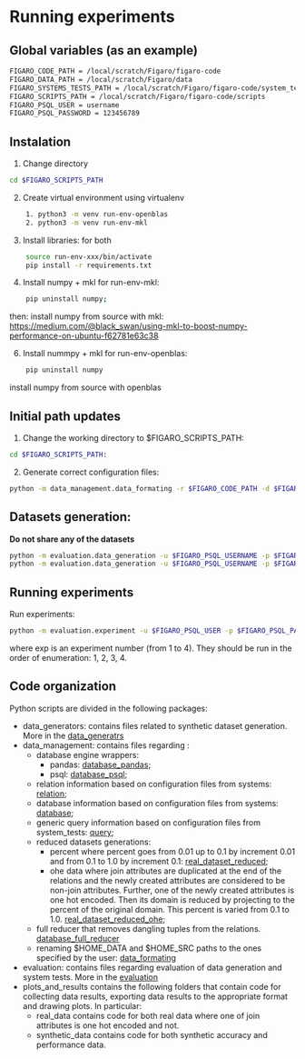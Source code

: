 Running experiments
==================
## Global variables (as an example)
```bash
FIGARO_CODE_PATH = /local/scratch/Figaro/figaro-code
FIGARO_DATA_PATH = /local/scratch/Figaro/data
FIGARO_SYSTEMS_TESTS_PATH = /local/scratch/Figaro/figaro-code/system_tests
FIGARO_SCRIPTS_PATH = /local/scratch/Figaro/figaro-code/scripts
FIGARO_PSQL_USER = username
FIGARO_PSQL_PASSWORD = 123456789
```

## Instalation
1. Change directory
```bash
cd $FIGARO_SCRIPTS_PATH
```
2. Create virtual environment using virtualenv
```bash
    1. python3 -m venv run-env-openblas
    2. python3 -m venv run-env-mkl
```
3. Install libraries: for both
```bash
    source run-env-xxx/bin/activate
    pip install -r requirements.txt
```
4. Install numpy + mkl for run-env-mkl:

```bash
    pip uninstall numpy;
```

then: install numpy from source with mkl: https://medium.com/@black_swan/using-mkl-to-boost-numpy-performance-on-ubuntu-f62781e63c38

6. Install nummpy + mkl for run-env-openblas:
```bash
    pip uninstall numpy
```
install numpy from source with openblas


## Initial path updates

1. Change the working directory to $FIGARO_SCRIPTS_PATH:
```bash
cd $FIGARO_SCRIPTS_PATH:
```
2. Generate correct configuration files:
```bash
python -m data_management.data_formating -r $FIGARO_CODE_PATH -d $FIGARO_DATA_PATH -s $FIGARO_SYSTEMS_TESTS_PATH --backup
```

## Datasets generation:
**Do not share any of the datasets**

```bash
python -m evaluation.data_generation -u $FIGARO_PSQL_USERNAME -p $FIGARO_PSQL_PASSWOD  -s $FIGARO_SYSTEMS_TESTS_PATH -d $FIGARO_DATA_PATH --data_type download_real_data
python -m evaluation.data_generation -u $FIGARO_PSQL_USERNAME -p $FIGARO_PSQL_PASSWOD  -s $FIGARO_SYSTEMS_TESTS_PATH -d $FIGARO_DATA_PATH --data_type all
```

## Running experiments
Run experiments:
```bash
python -m evaluation.experiment -u $FIGARO_PSQL_USER -p $FIGARO_PSQL_PASSWORD -r $FIGARO_ROOT_PATH -s $FIGARO_SYSTEMS_TESTS_PATH -e exp
```
where exp is an experiment number (from 1 to 4). They should be run in the order of enumeration: 1, 2, 3, 4.


## Code organization

Python scripts are divided in the following packages:

- data_generators: contains files related to synthetic dataset generation.
    More in the [data_generatrs](data_generators/README.MD)
- data_management: contains files regarding :
    - database engine wrappers:
        - pandas: [database_pandas](data_management/database_pandas.py);
        - psql: [database_psql](data_management/database_psql.py);
    - relation information based on configuration files from systems: [relation](data_management/relation.py);
    - database information based on configuration files from systems: [database](data_management/database.py);
    - generic query information based on configuration files from system_tests: [query](data_management/query.py);
    - reduced datasets generations:
        - percent where percent goes from 0.01 up to 0.1 by increment 0.01 and from 0.1 to 1.0 by increment 0.1:  [real_dataset_reduced](data_management/real_dataset_reduced.py);
        - ohe data where join attributes are duplicated at the end of the relations and the newly created attributes are considered to be non-join attributes. Further, one of the newly created attributes is one hot encoded. Then its domain is reduced by projecting to the percent of the original domain. This percent is varied from 0.1 to 1.0.
        [real_dataset_reduced_ohe](data_management/real_dataset_reduced_ohe.py);
    - full reducer that removes dangling tuples from the relations. [database_full_reducer](data_management/database_full_reducer.py)
    - renaming $HOME_DATA and $HOME_SRC paths to the ones specified by the user: [data_formating](data_management/data_formating.py)
- evaluation: contains files regarding evaluation of data generation and system tests. More in the [evaluation](evaluation/README.MD)
- plots_and_results contains the following folders that contain code for collecting data results, exporting data results to the appropriate format and drawing plots. In particular:
    - real_data contains code for both real data where one of join attributes is one hot encoded and not.
    - synthetic_data contains code for both synthetic accuracy and performance data.